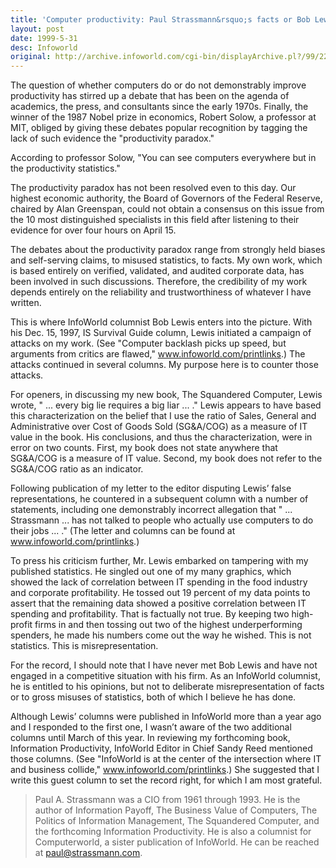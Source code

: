 ```yaml
---
title: 'Computer productivity: Paul Strassmann&rsquo;s facts or Bob Lewis&rsquo; fiction?'
layout: post
date: 1999-5-31
desc: Infoworld
original: http://archive.infoworld.com/cgi-bin/displayArchive.pl?/99/22/o07-22.72.htm
---
```



The question of whether computers do or do not demonstrably improve
productivity has stirred up a debate that has been on the agenda of
academics, the press, and consultants since the early 1970s.  Finally,
the winner of the 1987 Nobel prize in economics, Robert Solow, a
professor at MIT, obliged by giving these debates popular recognition
by tagging the lack of such evidence the "productivity paradox."

According to professor Solow, "You can see computers everywhere but in the productivity statistics."

The productivity paradox has not been resolved even to this day.  Our
highest economic authority, the Board of Governors of the Federal
Reserve, chaired by Alan Greenspan, could not obtain a consensus on
this issue from the 10 most distinguished specialists in this field
after listening to their evidence for over four hours on April 15.

The debates about the productivity paradox range from strongly held
biases and self-serving claims, to misused statistics, to facts.  My
own work, which is based entirely on verified, validated, and audited
corporate data, has been involved in such discussions.  Therefore, the
credibility of my work depends entirely on the reliability and
trustworthiness of whatever I have written.

This is where InfoWorld columnist Bob Lewis enters into the picture.
With his Dec. 15, 1997, IS Survival Guide column, Lewis initiated a
campaign of attacks on my work.  (See "Computer backlash picks up
speed, but arguments from critics are flawed," <a
href="http://www.infoworld.com/printlinks">www.infoworld.com/printlinks</a>.)
The attacks continued in several columns.  My purpose here is to
counter those attacks.

For openers, in discussing my new book, The Squandered Computer, Lewis
wrote, " ... every big lie requires a big liar ... ." Lewis appears to
have based this characterization on the belief that I use the ratio of
Sales, General and Administrative over Cost of Goods Sold (SG&A/COG)
as a measure of IT value in the book.  His conclusions, and thus the
characterization, were in error on two counts.  First, my book does
not state anywhere that SG&A/COG is a measure of IT value.  Second, my
book does not refer to the SG&A/COG ratio as an indicator.

Following publication of my letter to the editor disputing Lewis&rsquo;
false representations, he countered in a subsequent column with a
number of statements, including one demonstrably incorrect allegation
that " ...  Strassmann ... has not talked to people who actually use
computers to do their jobs ... ."  (The letter and columns can be
found at <a href="http://www.infoworld.com/printlinks">www.infoworld.com/printlinks</a>.)

To press his criticism further, Mr. Lewis embarked on tampering with
my published statistics.  He singled out one of my many graphics,
which showed the lack of correlation between IT spending in the food
industry and corporate profitability.  He tossed out 19 percent of my
data points to assert that the remaining data showed a positive
correlation between IT spending and profitability.  That is factually
not true.  By keeping two high-profit firms in and then tossing out
two of the highest underperforming spenders, he made his numbers come
out the way he wished.  This is not statistics.  This is
misrepresentation.

For the record, I should note that I have never met Bob Lewis and have
not engaged in a competitive situation with his firm.  As an InfoWorld
columnist, he is entitled to his opinions, but not to deliberate
misrepresentation of facts or to gross misuses of statistics, both of
which I believe he has done.

Although Lewis&rsquo; columns were published in InfoWorld more than a year
ago and I responded to the first one, I wasn&rsquo;t aware of the two
additional columns until March of this year.  In reviewing my
forthcoming book, Information Productivity, InfoWorld Editor in Chief
Sandy Reed mentioned those columns.  (See "InfoWorld is at the center
of the intersection where IT and business collide," <a
href="http://www.infoworld.com/printlinks">www.infoworld.com/printlinks</a>.)
She suggested that I write this guest column to set the record right,
for which I am most grateful.

> Paul A. Strassmann was a CIO from 1961 through 1993.  He is the author
> of Information Payoff, The Business Value of Computers, The Politics
> of Information Management, The Squandered Computer, and the
> forthcoming Information Productivity.  He is also a columnist for
> Computerworld, a sister publication of InfoWorld.  He can be reached
> at [paul@strassmann.com](mailto:paul@strassmann.com).

